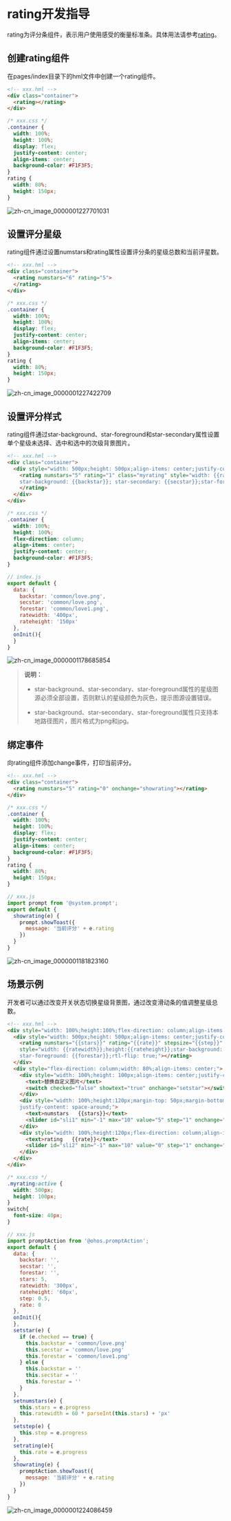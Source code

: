 # rating开发指导


rating为评分条组件，表示用户使用感受的衡量标准条。具体用法请参考[rating](../reference/arkui-js/js-components-basic-rating.md)。


## 创建rating组件

在pages/index目录下的hml文件中创建一个rating组件。


```html
<!-- xxx.hml -->
<div class="container">
  <rating></rating>
</div>
```


```css
/* xxx.css */
.container {
  width: 100%;
  height: 100%;
  display: flex;
  justify-content: center;
  align-items: center;
  background-color: #F1F3F5;
}
rating {
  width: 80%;
  height: 150px;
}
```

![zh-cn_image_0000001227701031](figures/zh-cn_image_0000001227701031.gif)


## 设置评分星级

rating组件通过设置numstars和rating属性设置评分条的星级总数和当前评星数。


```html
<!-- xxx.hml -->
<div class="container">
  <rating numstars="6" rating="5">
  </rating>
</div>
```


```css
/* xxx.css */
.container {
  width: 100%;
  height: 100%;
  display: flex;
  justify-content: center;
  align-items: center;
  background-color: #F1F3F5;
}
rating {
  width: 80%;
  height: 150px;
}
```

![zh-cn_image_0000001227422709](figures/zh-cn_image_0000001227422709.gif)


## 设置评分样式

rating组件通过star-background、star-foreground和star-secondary属性设置单个星级未选择、选中和选中的次级背景图片。


```html
<!-- xxx.hml -->
<div class="container">
  <div style="width: 500px;height: 500px;align-items: center;justify-content: center;flex-direction: column;;">
    <rating numstars="5" rating="1" class="myrating" style="width: {{ratewidth}}; height:{{rateheight}};
    star-background: {{backstar}}; star-secondary: {{secstar}};star-foreground: {{forestar}};rtl-flip: true;">
    </rating>
  </div>
</div>
```


```css
/* xxx.css */
.container {
  width: 100%;
  height: 100%;
  flex-direction: column;
  align-items: center;
  justify-content: center;
  background-color: #F1F3F5;
}
```


```js
// index.js
export default {
  data: {
    backstar: 'common/love.png',
    secstar: 'common/love.png',
    forestar: 'common/love1.png',
    ratewidth: '400px',
    rateheight: '150px'
  },
  onInit(){
  }
}
```

![zh-cn_image_0000001178685854](figures/zh-cn_image_0000001178685854.gif)

> **说明：**
> - star-background、star-secondary、star-foreground属性的星级图源必须全部设置，否则默认的星级颜色为灰色，提示图源设置错误。
>
> - star-background、star-secondary、star-foreground属性只支持本地路径图片，图片格式为png和jpg。


## 绑定事件

向rating组件添加change事件，打印当前评分。


```html
<!-- xxx.hml -->
<div class="container">
  <rating numstars="5" rating="0" onchange="showrating"></rating>
</div>
```


```css
/* xxx.css */
.container {
  width: 100%;
  height: 100%;
  display: flex;
  justify-content: center;
  align-items: center;
  background-color: #F1F3F5;
}
rating {
  width: 80%;
  height: 150px;
}
```


```js
// xxx.js
import prompt from '@system.prompt';
export default {
  showrating(e) {
    prompt.showToast({
      message: '当前评分' + e.rating
    })
  }
}
```

![zh-cn_image_0000001181823160](figures/zh-cn_image_0000001181823160.gif)


## 场景示例

开发者可以通过改变开关状态切换星级背景图，通过改变滑动条的值调整星级总数。


```html
<!-- xxx.hml -->
<div style="width: 100%;height:100%;flex-direction: column;align-items: center;background-color: #F1F3F5;">
  <div style="width: 500px;height: 500px;align-items: center;justify-content: center;flex-direction: column;;">
    <rating numstars="{{stars}}" rating="{{rate}}" stepsize="{{step}}" onchange="showrating" class="myrating"
    style="width: {{ratewidth}};height:{{rateheight}};star-background: {{backstar}};star-secondary: {{secstar}};
    star-foreground: {{forestar}};rtl-flip: true;"></rating>
  </div>
  <div style="flex-direction: column;width: 80%;align-items: center;">
    <div style="width: 100%;height: 100px;align-items: center;justify-content: space-around;">
      <text>替换自定义图片</text>
      <switch checked="false" showtext="true" onchange="setstar"></switch>
    </div>
    <div style="width: 100%;height:120px;margin-top: 50px;margin-bottom: 50px;flex-direction: column;align-items: center;
    justify-content: space-around;">
      <text>numstars   {{stars}}</text>
      <slider id="sli1" min="-1" max="10" value="5" step="1" onchange="setnumstars"></slider>
    </div>
    <div style="width: 100%;height:120px;flex-direction: column;align-items: center;justify-content: space-around;">
      <text>rating   {{rate}}</text>
      <slider id="sli2" min="-1" max="10" value="0" step="1" onchange="setrating"></slider>
    </div>
  </div>
</div>
```


```css
/* xxx.css */
.myrating:active {
  width: 500px;
  height: 100px;
}
switch{
  font-size: 40px;
}
```


```js
// xxx.js
import promptAction from '@ohos.promptAction';
export default {
  data: {
    backstar: '',
    secstar: '',
    forestar: '',
    stars: 5,
    ratewidth: '300px',
    rateheight: '60px',
    step: 0.5,
    rate: 0
  },
  onInit(){
  },
  setstar(e) {
    if (e.checked == true) {
      this.backstar = 'common/love.png'
      this.secstar = 'common/love.png'
      this.forestar = 'common/love1.png'
    } else {
      this.backstar = ''
      this.secstar = ''
      this.forestar = ''
    }
  },
  setnumstars(e) {
    this.stars = e.progress
    this.ratewidth = 60 * parseInt(this.stars) + 'px'
  },
  setstep(e) {
    this.step = e.progress
  },
  setrating(e){
    this.rate = e.progress
  },
  showrating(e) {
    promptAction.showToast({
      message: '当前评分' + e.rating
    })
  }
}
```

![zh-cn_image_0000001224086459](figures/zh-cn_image_0000001224086459.gif)
